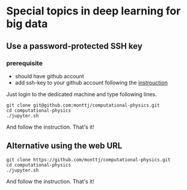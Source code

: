 # Special topics in deep learning for big data

## Use a password-protected SSH key
### prerequisite
* should have github account 
* add ssh-key to your github account following the [instrouction](https://docs.github.com/en/github/authenticating-to-github/generating-a-new-ssh-key-and-adding-it-to-the-ssh-agent)

Just login to the dedicated machine and type following lines. 

```
git clone git@github.com:monttj/computational-physics.git
cd computational-physics
./jupyter.sh 
```

And follow the instruction. That's it! 


## Alternative using the web URL

```
git clone https://github.com/monttj/computational-physics.git
cd computational-physics
./jupyter.sh 
```

And follow the instruction. That's it! 
